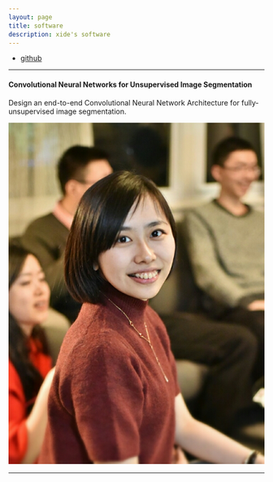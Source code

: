 ```yaml
---
layout: page
title: software
description: xide's software
---
```


<div class="navbar">
    <div class="navbar-inner">
        <ul class="nav">
            <li><a href="https://github.com/xidexia">github</a></li>
        </ul>
    </div>
</div>

---


#### <a name="Segmentation"></a>Convolutional Neural Networks for Unsupervised Image Segmentation
Design an end-to-end Convolutional Neural Network Architecture for fully-unsupervised image segmentation.

<a href="../assets/pics/xidexia.jpg">
<img src="../assets/pics/xidexia.jpg"
title="Xide Xia" alt="Xide Xia"/></a>

---

